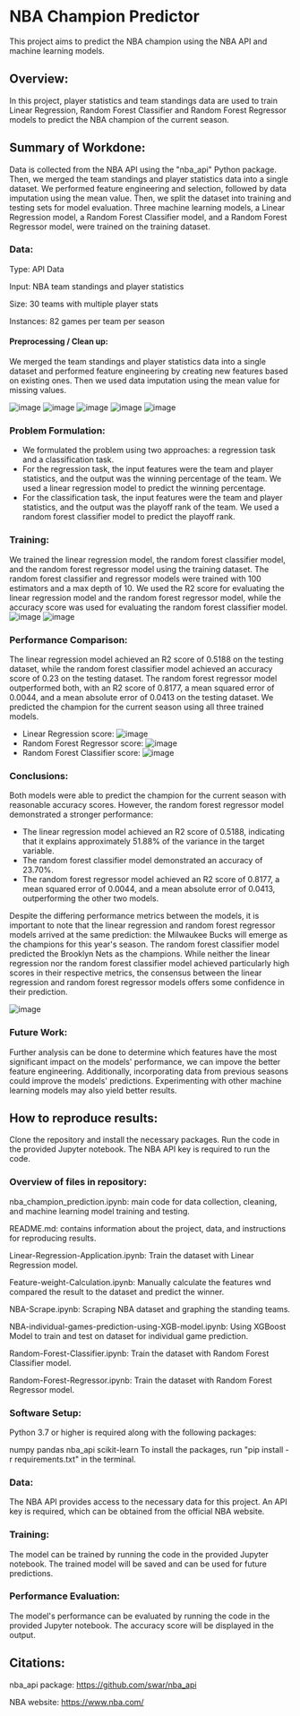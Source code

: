 # NBA Champion Predictor

This project aims to predict the NBA champion using the NBA API and machine learning models. 

## Overview:

In this project, player statistics and team standings data are used to train Linear Regression, Random Forest Classifier and Random Forest Regressor models to predict the NBA champion of the current season.

## Summary of Workdone:

 Data is collected from the NBA API using the "nba_api" Python package. Then, we merged the team standings and player statistics data into a single dataset. We performed feature engineering and selection, followed by data imputation using the mean value. Then, we split the dataset into training and testing sets for model evaluation. Three machine learning models, a Linear Regression model, a Random Forest Classifier model, and a Random Forest Regressor model, were trained on the training dataset.


### Data:

Type: API Data

Input: NBA team standings and player statistics

Size: 30 teams with multiple player stats

Instances: 82 games per team per season

#### Preprocessing / Clean up:

We merged the team standings and player statistics data into a single dataset and performed feature engineering by creating new features based on existing ones. Then we used data imputation using the mean value for missing values.

![image](https://user-images.githubusercontent.com/111667888/236649517-9e62ad1a-349b-4f13-aa49-dd2697a14924.png)
![image](https://user-images.githubusercontent.com/111667888/236649804-d41ed0aa-9285-4710-9ff1-120de47cbb78.png)
![image](https://user-images.githubusercontent.com/111667888/236649812-a5c9d8b5-0294-4a6a-ac38-372cd86f7a49.png)
![image](https://user-images.githubusercontent.com/111667888/236649827-3f3880f5-9749-47bf-88c5-f9f8944dc235.png)
![image](https://user-images.githubusercontent.com/111667888/236650052-c527c1d3-2f20-4b79-8274-57626d16dcd9.png)


### Problem Formulation:

* We formulated the problem using two approaches: a regression task and a classification task.
 * For the regression task, the input features were the team and player statistics, and the output was the winning percentage of the team. We used a linear regression model to predict the winning percentage. 
 * For the classification task, the input features were the team and player statistics, and the output was the playoff rank of the team. We used a random forest classifier model to predict the playoff rank.

### Training:

We trained the linear regression model, the random forest classifier model, and the random forest regressor model using the training dataset. The random forest classifier and regressor models were trained with 100 estimators and a max depth of 10. We used the R2 score for evaluating the linear regression model and the random forest regressor model, while the accuracy score was used for evaluating the random forest classifier model.
![image](https://user-images.githubusercontent.com/111667888/236650052-c527c1d3-2f20-4b79-8274-57626d16dcd9.png)
![image](https://user-images.githubusercontent.com/111667888/236650551-4dc8254c-0a96-49e1-af6e-a56c0879ada8.png)


### Performance Comparison:
The linear regression model achieved an R2 score of 0.5188 on the testing dataset, while the random forest classifier model achieved an accuracy score of 0.23 on the testing dataset. The random forest regressor model outperformed both, with an R2 score of 0.8177, a mean squared error of 0.0044, and a mean absolute error of 0.0413 on the testing dataset. We predicted the champion for the current season using all three trained models.

* Linear Regression score:
![image](https://user-images.githubusercontent.com/111667888/236649990-c933324d-2f2f-4e54-a23c-c72589b20abc.png)
* Random Forest Regressor score:
![image](https://user-images.githubusercontent.com/111667888/236651652-72f9bd69-2a65-44b3-a675-b8053cc39b1a.png)
* Random Forest Classifier score:
![image](https://user-images.githubusercontent.com/111667888/236650237-0ce8fd75-68cf-4efc-a0a8-d84c3338b5d5.png)


### Conclusions:

Both models were able to predict the champion for the current season with reasonable accuracy scores. However, the random forest regressor model demonstrated a stronger performance:

* The linear regression model achieved an R2 score of 0.5188, indicating that it explains approximately 51.88% of the variance in the target variable.
* The random forest classifier model demonstrated an accuracy of 23.70%.
* The random forest regressor model achieved an R2 score of 0.8177, a mean squared error of 0.0044, and a mean absolute error of 0.0413, outperforming the other two models.

Despite the differing performance metrics between the models, it is important to note that the linear regression and random forest regressor models arrived at the same prediction: the Milwaukee Bucks will emerge as the champions for this year's season. The random forest classifier model predicted the Brooklyn Nets as the champions. While neither the linear regression nor the random forest classifier model achieved particularly high scores in their respective metrics, the consensus between the linear regression and random forest regressor models offers some confidence in their prediction.

![image](https://user-images.githubusercontent.com/111667888/236650473-3a35739a-4a1e-42d6-b76d-3d54e81e7805.png)

### Future Work:

Further analysis can be done to determine which features have the most significant impact on the models' performance, we can impove the better feature engineering. Additionally, incorporating data from previous seasons could improve the models' predictions. Experimenting with other machine learning models may also yield better results.

## How to reproduce results:

Clone the repository and install the necessary packages. Run the code in the provided Jupyter notebook. The NBA API key is required to run the code.

### Overview of files in repository:

nba_champion_prediction.ipynb: main code for data collection, cleaning, and machine learning model training and testing.

README.md: contains information about the project, data, and instructions for reproducing results.

Linear-Regression-Application.ipynb: Train the dataset with Linear Regression model.

Feature-weight-Calculation.ipynb: Manually calculate the features wnd compared the result to the dataset and predict the winner.

NBA-Scrape.ipynb: Scraping NBA dataset and graphing the standing teams.

NBA-individual-games-prediction-using-XGB-model.ipynb: Using XGBoost Model to train and test on dataset for individual game prediction.

Random-Forest-Classifier.ipynb: Train the dataset with Random Forest Classifier model.

Random-Forest-Regressor.ipynb: Train the dataset with Random Forest Regressor model.


### Software Setup:

Python 3.7 or higher is required along with the following packages:

numpy
pandas
nba_api
scikit-learn
To install the packages, run "pip install -r requirements.txt" in the terminal.

### Data:

The NBA API provides access to the necessary data for this project. An API key is required, which can be obtained from the official NBA website.

### Training:

The model can be trained by running the code in the provided Jupyter notebook. The trained model will be saved and can be used for future predictions.

### Performance Evaluation:

The model's performance can be evaluated by running the code in the provided Jupyter notebook. The accuracy score will be displayed in the output.

## Citations:

nba_api package: https://github.com/swar/nba_api

NBA website: https://www.nba.com/






